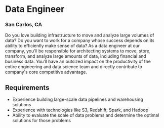 # Data Engineer
### San Carlos, CA

Do you love building infrastructure to move and analyze large volumes of data? Do you want to work for a company whose success depends on its ability to efficiently make sense of data? As a data engineer at our company, you'll be responsible for architecting systems to move, store, transform, and analyze large amounts of data, including financial and business data. You'll have an outsized impact on the productivity of the entire engineering and data science team and directly contribute to company's core competitive advantage.

## Requirements
+	Experience building large-scale data pipelines and warehousing solutions
+	Experience with technologies like S3, Redshift, Spark, and Hadoop
+	Ability to evaluate the scale of data problems and determine the optimal solutions for those problems
